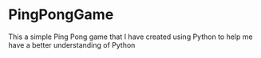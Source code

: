 # PingPongGame
This a simple Ping Pong game that I have created using Python to help me have a better understanding of Python
